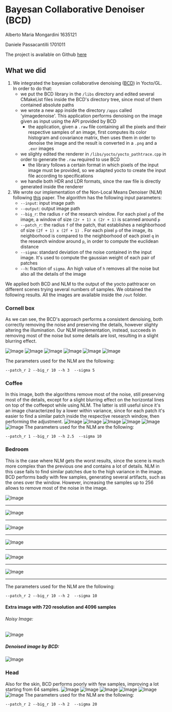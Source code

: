 # Bayesan Collaborative Denoiser (BCD)

Alberto Maria Mongardini 1635121

Daniele Passacantilli 1701011

The project is available on Github [here](https://github.com/Alb4tro/FCG-Final-Project)

## What we did
1. We integrated the bayesian collaborative denoising ([BCD](https://github.com/superboubek/bcd)) in Yocto/GL. In order to do that:
    * we put the BCD library in the ```/libs``` directory and edited several CMakeList files inside the BCD's directory tree, since most of them contained absolute paths
    * we wrote a new app inside the directory ```/apps``` called 'yimagedenoise'. This application performs denoising on the image given as input using the API provided by BCD
        * the application, given a ```.raw``` file containing all the pixels and their respective samples of an image, first computes its color histogram and covariance matrix, then uses them in order to denoise the image and the result is converted in a ```.png``` and a ```.exr``` images
    * we slighty edited the renderer in ```/libs/yocto/yocto_pathtrace.cpp``` in order to generate the ```.raw``` required to use BCD
        * the library follows a certain format in which pixels of the input image must be provided, so we adapted yocto to create the input file according to specifications
    * we handle both HDR and LDR formats, since the raw file is directly generated inside the renderer
2. We wrote our implementation of the Non-Local Means Denoiser (NLM) following [this](https://www.ipol.im/pub/art/2011/bcm_nlm/article.pdf) paper. The algorithm has the following input parameters:
    * ```--input```: input image path
    * ```--output```: output image path
    * ```--big_r```: the radius ```r``` of the research window. For each pixel ```p``` of the image, a window of size ```(2r + 1) x (2r + 1)``` is scanned around ```p```
    * ```--patch_r```: the radius ```f``` of the patch, that establishes a neighborhood of size ```(2f + 1) x (2f + 1) ```. For each pixel ```p``` of the image, its neighborhood is compared to the neighborhood of each pixel ```q``` in the research window around ```p```, in order to compute the euclidean distance
    * ```--sigma```: standard deviation of the noise contained in the input image. It's used to compute the gaussian weight of each pair of patches
    * ```--h```: fraction of ```sigma```. An high value of ```h``` removes all the noise but also all the details of the image

We applied both BCD and NLM to the output of the yocto pathtracer on different scenes trying several numbers of samples. We obtained the following results. All the images are available inside the ```/out``` folder.

### Cornell box

As we can see, the BCD's approach performs a consistent denoising, both correctly removing the noise and preserving the details, however slighty altering the illumination. Our NLM implementation, instead, succeeds in removing most of the noise but some details are lost, resulting in a slight blurring effect.

![Image](out/compare_results/cornellbox_4.png)
![Image](out/compare_results/cornellbox_8.png)
![Image](out/compare_results/cornellbox_16.png)
![Image](out/compare_results/cornellbox_64.png)
![Image](out/compare_results/cornellbox_128.png)
![Image](out/compare_results/cornellbox_256.png)

The parameters used for the NLM are the following:

```
--patch_r 2 --big_r 10 --h 3  --sigma 5
```

### Coffee

In this image, both the algorithms remove most of the noise, still preserving most of the details, except for a slight blurring effect on the horizontal lines on top of the coffeepot while using NLM. The latter is still useful since it's an image characterized by a lower within variance, since for each patch it's easier to find a similar patch inside the respective research window, then performing the adjustment.
![Image](out/compare_results/coffee_1080_4.png)
![Image](out/compare_results/coffee_1080_8.png)
![Image](out/compare_results/coffee_1080_16.png)
![Image](out/compare_results/coffee_1080_64.png)
![Image](out/compare_results/coffee_1080_128.png)
![Image](out/compare_results/coffee_1080_256.png)
The parameters used for the NLM are the following:

```
--patch_r 1 --big_r 10 --h 2.5  --sigma 10
```

### Bedroom

This is the case where NLM gets the worst results, since the scene is much more complex than the previous one and contains a lot of details. NLM in this case fails to find similar patches due to the high variance in the image. BCD performs badly with few samples, generating several artifacts, such as the ones over the window. However, increasing the samples up to 256 allows to remove most of the noise in the image.

![Image](out/compare_results/bedroom_4.png)

---------------------------------------------------------------------------------------------------------------

![Image](out/compare_results/bedroom_8.png)

---------------------------------------------------------------------------------------------------------------

![Image](out/compare_results/bedroom_16.png)

---------------------------------------------------------------------------------------------------------------

![Image](out/compare_results/bedroom_64.png)

---------------------------------------------------------------------------------------------------------------

![Image](out/compare_results/bedroom_128.png)

---------------------------------------------------------------------------------------------------------------

![Image](out/compare_results/bedroom_256.png)

---------------------------------------------------------------------------------------------------------------

The parameters used for the NLM are the following:

```
--patch_r 2 --big_r 10 --h 2  --sigma 10
```
#### Extra image with 720 resolution and 4096 samples

###### Noisy Image:

![Image](out/lowres/13_bedroom_720_4096.jpg)

##### Denoised image by BCD:

![Image](out/bcd_denoised_images/13_bedroom_720_4096_denoised.png)

### Head
Also for the skin, BCD performs poorly with few samples, improving a lot starting from 64 samples.
![Image](out/compare_results/head_1080_4.png)
![Image](out/compare_results/head_1080_8.png)
![Image](out/compare_results/head_1080_16.png)
![Image](out/compare_results/head_1080_64.png)
![Image](out/compare_results/head_1080_128.png)
![Image](out/compare_results/head_1080_256.png)
The parameters used for the NLM are the following:

```
--patch_r 2 --big_r 10 --h 2  --sigma 20
```
